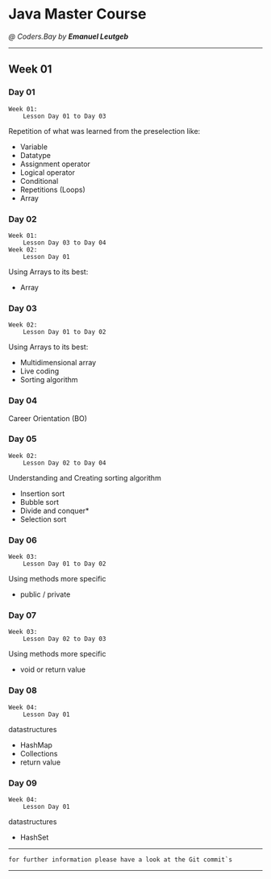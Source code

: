 # Java Master Course
_@ Coders.Bay by **Emanuel Leutgeb**_
_____________________________________

## Week 01

### Day 01
    Week 01:
        Lesson Day 01 to Day 03
Repetition of what was learned from the preselection like:  
* Variable
* Datatype
* Assignment operator
* Logical operator
* Conditional
* Repetitions (Loops)
* Array

### Day 02
    Week 01:
        Lesson Day 03 to Day 04
    Week 02:
        Lesson Day 01
Using Arrays to its best:
* Array

### Day 03
    Week 02:
        Lesson Day 01 to Day 02
Using Arrays to its best:
* Multidimensional array
* Live coding
* Sorting algorithm

### Day 04

Career Orientation (BO)

### Day 05
    Week 02:
        Lesson Day 02 to Day 04
Understanding and Creating sorting algorithm
* Insertion sort
* Bubble sort
* Divide and conquer*
* Selection sort

### Day 06
    Week 03:
        Lesson Day 01 to Day 02
Using methods more specific
* public / private

### Day 07
    Week 03:
        Lesson Day 02 to Day 03
Using methods more specific
* void or return value

### Day 08
    Week 04:
        Lesson Day 01
datastructures
* HashMap
* Collections
* return value

### Day 09
    Week 04:
        Lesson Day 01
datastructures
* HashSet
_____________________________________
    for further information please have a look at the Git commit`s
_____________________________________
